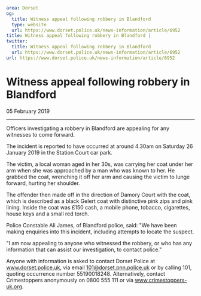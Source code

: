 ```yaml
area: Dorset
og:
  title: Witness appeal following robbery in Blandford
  type: website
  url: https://www.dorset.police.uk/news-information/article/6952
title: Witness appeal following robbery in Blandford |
twitter:
  title: Witness appeal following robbery in Blandford
  url: https://www.dorset.police.uk/news-information/article/6952
url: https://www.dorset.police.uk/news-information/article/6952
```

# Witness appeal following robbery in Blandford

05 February 2019

* * *

Officers investigating a robbery in Blandford are appealing for any witnesses to come forward.

The incident is reported to have occurred at around 4.30am on Saturday 26 January 2019 in the Station Court car park.

The victim, a local woman aged in her 30s, was carrying her coat under her arm when she was approached by a man who was known to her. He grabbed the coat, wrenching it off her arm and causing the victim to lunge forward, hurting her shoulder.

The offender then made off in the direction of Damory Court with the coat, which is described as a black Gelert coat with distinctive pink zips and pink lining. Inside the coat was £150 cash, a mobile phone, tobacco, cigarettes, house keys and a small red torch.

Police Constable Ali James, of Blandford police, said: "We have been making enquiries into this incident, including attempts to locate the suspect.

"I am now appealing to anyone who witnessed the robbery, or who has any information that can assist our investigation, to contact police."

Anyone with information is asked to contact Dorset Police at www.dorset.police.uk, via email 101@dorset.pnn.police.uk or by calling 101, quoting occurrence number 55190018248. Alternatively, contact Crimestoppers anonymously on 0800 555 111 or via www.crimestoppers-uk.org.
